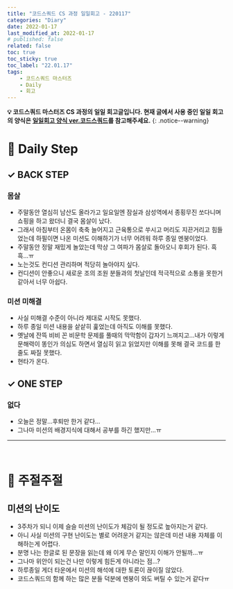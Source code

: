 ```yaml
---
title: "코드스쿼드 CS 과정 일일회고 - 220117"
categories: "Diary"
date: 2022-01-17
last_modified_at: 2022-01-17
# published: false
related: false
toc: true
toc_sticky: true
toc_label: "22.01.17"
tags:
    - 코드스쿼드 마스터즈
    - Daily
    - 회고
---
```

__💡 코드스쿼드 마스터즈 CS 과정의 일일 회고글입니다. 현재 글에서 사용 중인 일일 회고의 양식은 [<U>일일회고 양식 ver.코드스쿼드</U>](https://hemudi.github.io/diary/daily-retrospective-form/)를 참고해주세요.__
{: .notice--warning}

# __💭 Daily Step__
## __✓ BACK STEP__
### __몸살__
- 주말동안 열심히 남산도 올라가고 일요일엔 잠실과 삼성역에서 종횡무진 쏘다니며 쇼핑을 하고 왔더니 결국 몸살이 났다.
- 그래서 아침부터 온몸이 축축 늘어지고 근육통으로 쑤시고 머리도 지끈거리고 힘들었는데 하필이면 나온 미션도 이해하기가 너무 어려워 하루 종일 멘붕이었다.
- 주말동안 정말 재밌게 놀았는데 막상 그 여파가 몸살로 돌아오니 후회가 된다. 흑흑...ㅠ
- 노는것도 컨디션 관리하며 적당히 놀아야지 싶다.
- 컨디션이 안좋으니 새로운 조의 조원 분들과의 첫날인데 적극적으로 소통을 못한거 같아서 너무 아쉽다.

### __미션 미해결__
- 사실 미해결 수준이 아니라 제대로 시작도 못했다.
- 하루 종일 미션 내용을 샅샅히 훑었는데 아직도 이해를 못했다.
- 옛날에 잔뜩 비비 꼰 비문학 문제를 풀때의 막막함이 갑자기 느껴지고...내가 이렇게 문해력이 똥인가 의심도 하면서 열심히 읽고 읽었지만 이해를 못해 결국 코드를 한 줄도 짜질 못했다.
- 현타가 온다.

## __✓ ONE STEP__
### __없다__
- 오늘은 정말...후퇴만 한거 같다...
- 그나마 미션의 배경지식에 대해서 공부를 하긴 했지만...ㅠ

---
<br>

# __💬 주절주절__
## __미션의 난이도__
- 3주차가 되니 이제 슬슬 미션의 난이도가 체감이 될 정도로 높아지는거 같다.
- 아니 사실 미션의 구현 난이도는 별로 어려운거 같지는 않은데 미션 내용 자체를 이해하는게 어렵다.
- 분명 나는 한글로 된 문장을 읽는데 왜 이게 무슨 말인지 이해가 안될까...ㅠ
- 그나마 위안이 되는건 나만 이렇게 힘든게 아니라는 점...?
- 하루종일 게더 타운에서 미션의 해석에 대한 토론이 끊이질 않았다.
- 코드스쿼드의 함께 하는 많은 분들 덕분에 멘붕이 와도 버틸 수 있는거 같다ㅠ
